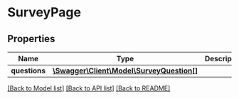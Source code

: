 # SurveyPage

## Properties
Name | Type | Description | Notes
------------ | ------------- | ------------- | -------------
**questions** | [**\Swagger\Client\Model\SurveyQuestion[]**](SurveyQuestion.md) |  | 

[[Back to Model list]](../README.md#documentation-for-models) [[Back to API list]](../README.md#documentation-for-api-endpoints) [[Back to README]](../README.md)


